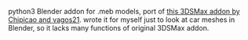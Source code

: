 python3 Blender addon for .meb models, port of [this 3DSMax addon by Chipicao and vagos21](https://www.tapatalk.com/groups/kottons_chop_shop/ti-scp-ti-sms-model-importer-t3217.html).
wrote it for myself just to look at car meshes in Blender, so it lacks many functions of original 3DSMax addon.
